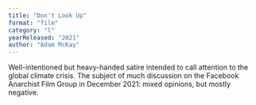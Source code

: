```yaml
---
title: "Don't Look Up"
format: "film"
category: "l"
yearReleased: "2021"
author: "Adam McKay"
---
```

Well-intentioned but heavy-handed satire intended to call attention to the global climate crisis. The subject of much discussion on the Facebook Anarchist Film Group in December 2021: mixed opinions, but mostly negative.

